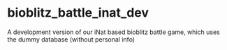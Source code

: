 # bioblitz_battle_inat_dev
A development version of our iNat based bioblitz battle game, which uses the dummy database (without personal info)
